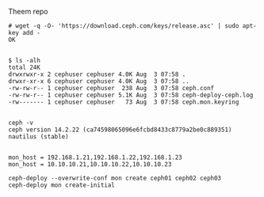 
Theem repo

    # wget -q -O- 'https://download.ceph.com/keys/release.asc' | sudo apt-key add -
    OK


    $ ls -alh
    total 24K
    drwxrwxr-x 2 cephuser cephuser 4.0K Aug  3 07:58 .
    drwxr-xr-x 6 cephuser cephuser 4.0K Aug  3 07:58 ..
    -rw-rw-r-- 1 cephuser cephuser  238 Aug  3 07:58 ceph.conf
    -rw-rw-r-- 1 cephuser cephuser 5.1K Aug  3 07:58 ceph-deploy-ceph.log
    -rw------- 1 cephuser cephuser   73 Aug  3 07:58 ceph.mon.keyring


    ceph -v
    ceph version 14.2.22 (ca74598065096e6fcbd8433c8779a2be0c889351) nautilus (stable)
    
    
    mon_host = 192.168.1.21,192.168.1.22,192.168.1.23
    mon_host = 10.10.10.21,10.10.10.22,10.10.10.23
    
    ceph-deploy --overwrite-conf mon create ceph01 ceph02 ceph03
    ceph-deploy mon create-initial
